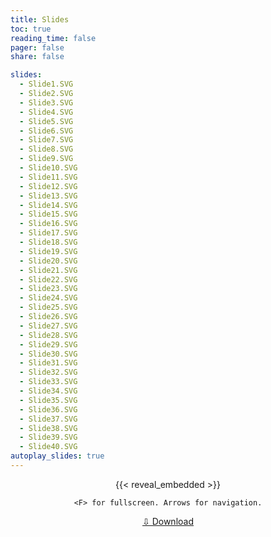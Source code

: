 ```yaml
---
title: Slides
toc: true
reading_time: false
pager: false
share: false

slides:
  - Slide1.SVG
  - Slide2.SVG
  - Slide3.SVG
  - Slide4.SVG
  - Slide5.SVG
  - Slide6.SVG
  - Slide7.SVG
  - Slide8.SVG
  - Slide9.SVG
  - Slide10.SVG
  - Slide11.SVG
  - Slide12.SVG
  - Slide13.SVG
  - Slide14.SVG
  - Slide15.SVG
  - Slide16.SVG
  - Slide17.SVG
  - Slide18.SVG
  - Slide19.SVG
  - Slide20.SVG
  - Slide21.SVG
  - Slide22.SVG
  - Slide23.SVG
  - Slide24.SVG
  - Slide25.SVG
  - Slide26.SVG
  - Slide27.SVG
  - Slide28.SVG
  - Slide29.SVG
  - Slide30.SVG
  - Slide31.SVG
  - Slide32.SVG
  - Slide33.SVG
  - Slide34.SVG
  - Slide35.SVG
  - Slide36.SVG
  - Slide37.SVG
  - Slide38.SVG
  - Slide39.SVG
  - Slide40.SVG
autoplay_slides: true
---
```


<style>
  .mt-4 {
    margin: 0 !important;
  }

  .mb-16 {
    margin: 0 !important;
  }

  .mt-16 {
    margin: 0 !important;
  }
</style>

<div style="text-align:center;">
{{< reveal_embedded >}}

`<F> for fullscreen. Arrows for navigation.`

<a class="text-sm font-semibold leading-6 text-gray-900 dark:text-gray-100 hover:dark:text-gray-200 hover:text-gray-800" href="/heatstress/uploads/slides/slides.pdf" download>
  ⇩ Download
</a>
</div>

